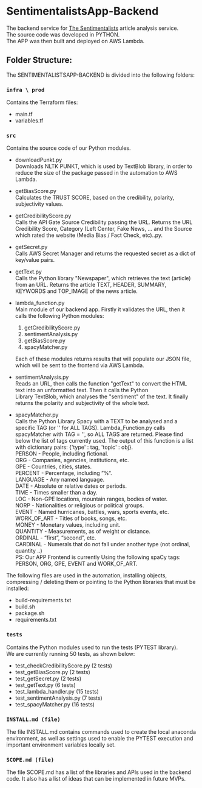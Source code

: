 # SentimentalistsApp-Backend

The backend service for [The Sentimentalists](https://thesentimentalists.github.io) article analysis service.<br />
The source code was developed in PYTHON. <br />
The APP was then built and deployed on AWS Lambda.<br />

## Folder Structure:

The SENTIMENTALISTSAPP-BACKEND is divided into the following folders:

### `infra \ prod`
Contains the Terraform files:<br />
  -  main.tf<br />
  -  variables.tf<br />

### `src`
Contains the source code of our Python modules.<br />
  -  downloadPunkt.py<br />
     Downloads NLTK PUNKT, which is used by TextBlob library, in order to reduce the size of the package passed in the automation to AWS Lambda.<br />

  -  getBiasScore.py<br />
     Calculates the TRUST SCORE, based on the credibility, polarity, subjectivity values.<br />

  -  getCredibilityScore.py<br />
     Calls the API Gate Source Credibility passing the URL. Returns the URL Credibility Score, Category (Left Center, Fake News, ... and the Source which rated the website (Media Bias / Fact Check, etc)..py.<br />

  -  getSecret.py<br />
     Calls AWS Secret Manager and returns the requested secret as a dict of key/value pairs.<br />

  -  getText.py<br />
     Calls the Python library "Newspaper", which retrieves the text (article) from an URL.
     Returns the article TEXT, HEADER, SUMMARY, KEYWORDS and TOP_IMAGE of the news article.<br />

  -  lambda_function.py<br />
     Main module of our backend app. Firstly it validates the URL, then it calls the following Python modules:<br />
     1) getCredibilityScore.py<br />
     2) sentimentAnalysis.py<br />
     3) getBiasScore.py<br />
     4) spacyMatcher.py<br />
 
     Each of these modules returns results that will populate our JSON file, which will be sent to the frontend via AWS Lambda.<br />

  -  sentimentAnalysis.py<br />
     Reads an URL, then calls the function "getText" to convert the HTML text into  an unformatted text. Then it calls the Python <br />
     Library TextBlob, which analyses the "sentiment" of the text. It finally returns the polarity and subjectivity of the whole text.<br />

  -  spacyMatcher.py<br />
     Calls the Python Library Spacy with a TEXT to be analysed and a specific TAG (or '' for ALL TAGS). Lambda_Function.py calls spacyMatcher with TAG = '', so ALL TAGS are returned. Please find below the list of tags currently used. The output of this function is a list with dictionary pairs: {'type' : tag, 'topic' : obj}.<br />
      PERSON - People, including fictional.<br />
      ORG - Companies, agencies, institutions, etc.<br />
      GPE - Countries, cities, states.<br />
      PERCENT - Percentage, including ”%“.<br />
      LANGUAGE - Any named language.<br />
      DATE - Absolute or relative dates or periods.<br />
      TIME - Times smaller than a day.<br />
      LOC - Non-GPE locations, mountain ranges, bodies of water.<br />
      NORP - Nationalities or religious or political groups.<br />
      EVENT - Named hurricanes, battles, wars, sports events, etc.<br />
      WORK_OF_ART - Titles of books, songs, etc.<br />
      MONEY - Monetary values, including unit.<br />
      QUANTITY - Measurements, as of weight or distance.<br />
      ORDINAL - “first”, “second”, etc.<br />
      CARDINAL - Numerals that do not fall under another type (not ordinal, quantity ..)<br />
    PS: Our APP Frontend is currently Using the following spaCy tags: PERSON, ORG, GPE, EVENT and WORK_OF_ART.<br />

The following files are used in the automation, installing objects, compressing / deleting them or pointing to the Python libraries that must be installed:<br />
  -  build-requirements.txt<br />
  -  build.sh<br />
  -  package.sh<br />
  -  requirements.txt<br />

### `tests`
Contains the Python modules used to run the tests (PYTEST library).<br />
We are currently running 50 tests, as shown below:
  -  test_checkCredibilityScore.py  (2 tests)<br />
  -  test_getBiasScore.py           (2 tests)<br />
  -  test_getSecret.py              (2 tests)<br />
  -  test_getText.py                (6 tests)<br />
  -  test_lambda_handler.py         (15 tests)<br />
  -  test_sentimentAnalysis.py      (7 tests)<br />
  -  test_spacyMatcher.py           (16 tests)<br />

### `INSTALL.md (file)`
The file INSTALL.md contains commands used to create the local anaconda environment, as well as settings used to enable the PYTEST execution and important environment variables locally set.

### `SCOPE.md (file)`
The file SCOPE.md has a list of the libraries and APIs used in the backend code. It also has a list of ideas that can be implemented in future MVPs.
